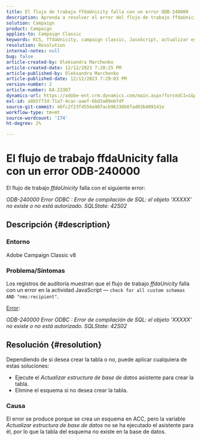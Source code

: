 ```yaml
---
title: El flujo de trabajo ffdaUnicity falla con un error ODB-240000
description: Aprenda a resolver el error del flujo de trabajo ffdaUnicity.
solution: Campaign
product: Campaign
applies-to: Campaign Classic
keywords: KCS, ffdaUnicity, campaign classic, JavaScript, actualizar estructura de la base de datos, esquema
resolution: Resolution
internal-notes: null
bug: false
article-created-by: Oleksandra Marchenko
article-created-date: 12/12/2023 7:28:25 PM
article-published-by: Oleksandra Marchenko
article-published-date: 12/12/2023 7:29:03 PM
version-number: 2
article-number: KA-23307
dynamics-url: https://adobe-ent.crm.dynamics.com/main.aspx?forceUCI=1&pagetype=entityrecord&etn=knowledgearticle&id=ffe1d09a-2499-ee11-be37-6045bd0065f9
exl-id: a8b5f73d-71a7-4cac-aaef-6bd3a09ebfdf
source-git-commit: 46fc2f23fd556a987acb96338b6fad03b489141e
workflow-type: tm+mt
source-wordcount: '174'
ht-degree: 2%

---
```


# El flujo de trabajo ffdaUnicity falla con un error ODB-240000


El flujo de trabajo *ffdaUnicity* falla con el siguiente error:

*ODB-240000 Error ODBC : Error de compilación de SQL: el objeto &#39;XXXXX&#39; no existe o no está autorizado. SQLState: 42S02*

## Descripción {#description}


### Entorno

Adobe Campaign Classic v8

### Problema/Síntomas

Los registros de auditoría muestran que el flujo de trabajo *ffdaUnicity* falla con un error en la actividad JavaScript — `check for all custom schemas AND "nms:recipient"`.

<u>Error</u>:

*ODB-240000 Error ODBC : Error de compilación de SQL: el objeto &#39;XXXXX&#39; no existe o no está autorizado. SQLState: 42S02*


## Resolución {#resolution}


Dependiendo de si desea crear la tabla o no, puede aplicar cualquiera de estas soluciones:

- Ejecute el *Actualizar estructura de base de datos* asistente para crear la tabla.
- Elimine el esquema si no desea crear la tabla.


### Causa

El error se produce porque se crea un esquema en ACC, pero la variable *Actualizar estructura de base de datos* no se ha ejecutado el asistente para él, por lo que la tabla del esquema no existe en la base de datos.
